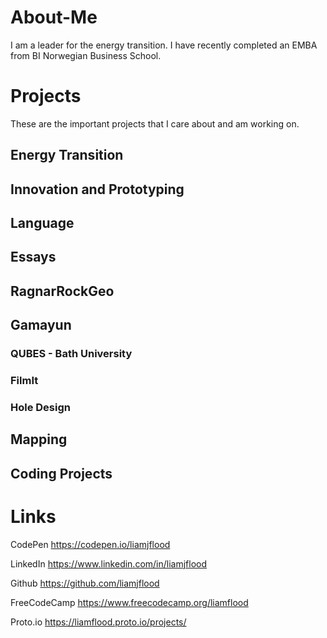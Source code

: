 # About-Me
I am a leader for the energy transition. I have recently completed an EMBA from BI Norwegian Business School.

# Projects
These are the important projects that I care about and am working on. 

## Energy Transition

## Innovation and Prototyping

## Language

## Essays

## RagnarRockGeo

## Gamayun

### QUBES - Bath University

### FilmIt

### Hole Design


## Mapping


## Coding Projects


# Links

CodePen https://codepen.io/liamjflood

LinkedIn https://www.linkedin.com/in/liamjflood

Github https://github.com/liamjflood

FreeCodeCamp https://www.freecodecamp.org/liamflood

Proto.io https://liamflood.proto.io/projects/
